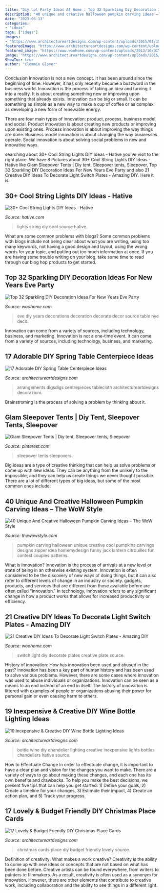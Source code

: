 ```yaml
---
title: "Diy Lol Party Ideas At Home : Top 32 Sparkling Diy Decoration Ideas For New Years Eve Party"
description: "40 unique and creative halloween pumpkin carving ideas – the wow style"
date: "2023-06-13"
categories:
- "ideas"
tags: ["ideas"]
images:
- "https://www.architectureartdesigns.com/wp-content/uploads/2015/01/152-630x956.jpg"
featuredImage: "https://www.architectureartdesigns.com/wp-content/uploads/2014/12/1443.jpg"
featured_image: "https://www.woohome.com/wp-content/uploads/2013/10/DIY-Ways-To-Decorate-A-Light-Switch-Plate-9.jpg"
image: "https://www.architectureartdesigns.com/wp-content/uploads/2015/01/152-630x956.jpg"
ShowToc: true
author: "Clemmie Glover"
---
```



Conclusion
Innovation is not a new concept. It has been around since the beginning of time. However, it has only recently become a buzzword in the business world.
Innovation is the process of taking an idea and turning it into a reality. It is about creating something new or improving upon something that already exists. Innovation can be big or small. It can be something as simple as a new way to make a cup of coffee or as complex as developing a new form of renewable energy.

There are four main types of innovation: product, process, business model, and social. Product innovation is about creating new products or improving upon existing ones. Process innovation is about improving the way things are done. Business model innovation is about changing the way businesses operate. Social innovation is about solving social problems in new and innovative ways.

	

		
searching about 30+ Cool String Lights DIY Ideas - Hative you've visit to the right place. We have 8 Pictures about 30+ Cool String Lights DIY Ideas - Hative like Glam Sleepover Tents | Diy tent, Sleepover tents, Sleepover, Top 32 Sparkling DIY Decoration Ideas For New Years Eve Party and also 21 Creative DIY Ideas To Decorate Light Switch Plates - Amazing DIY. Here it is:
		
    
## 30+ Cool String Lights DIY Ideas - Hative

<img loading=lazy src="https://hative.com/wp-content/uploads/2015/01/string-lights-diy-ideas/7-string-lights-diy-ideas.jpg" onerror="this.onerror=null;this.src='https://tse1.mm.bing.net/th?id=OIP.YEEweGHGFbA0n5-Bs02HpQHaLL&amp;pid=15.1';" alt="30+ Cool String Lights DIY Ideas - Hative">

_Source: hative.com_

>lights string diy cool source hative. 

	

What are some common problems with blogs?
Some common problems with blogs include not being clear about what you are writing, using too many keywords, not having a good design and layout, using the wrong words for your topic, and putting out too much information at once. If you are having some trouble writing on your blog, take some time to read through our blog hop products to get started.

    
## Top 32 Sparkling DIY Decoration Ideas For New Years Eve Party

<img loading=lazy src="http://www.woohome.com/wp-content/uploads/2013/12/diy-new-year-eve-decorations-39.jpg" onerror="this.onerror=null;this.src='https://tse1.mm.bing.net/th?id=OIP.WEy9B172XC4va2btJfAnTQHaLH&amp;pid=15.1';" alt="Top 32 Sparkling DIY Decoration Ideas For New Years Eve Party">

_Source: woohome.com_

>eve diy years decorations decoration decorate decor source table nye deco. 

	

Innovation can come from a variety of sources, including technology, business, and marketing.
Innovation is not a one-time event. It can come from a variety of sources, including technology, business, and marketing.

    
## 17 Adorable DIY Spring Table Centerpiece Ideas

<img loading=lazy src="https://www.architectureartdesigns.com/wp-content/uploads/2015/03/615.jpg" onerror="this.onerror=null;this.src='https://tse1.mm.bing.net/th?id=OIP.qmC40T4nOeTAMtNPw77ZagHaLH&amp;pid=15.1';" alt="17 Adorable DIY Spring Table Centerpiece Ideas">

_Source: architectureartdesigns.com_

>arrangements digsdigs centrepieces tablecloth architectureartdesigns decorazioni. 

	

Brainstroming is the process of solving a problem by thinking about it.

    
## Glam Sleepover Tents | Diy Tent, Sleepover Tents, Sleepover

<img loading=lazy src="https://i.pinimg.com/736x/c9/03/7a/c9037a3065e2e95f110a33c688058f70.jpg" onerror="this.onerror=null;this.src='https://tse4.mm.bing.net/th?id=OIP.9UihzsQP10r9VW2f_2haOgHaJ3&amp;pid=15.1';" alt="Glam Sleepover Tents | Diy tent, Sleepover tents, Sleepover">

_Source: pinterest.com_

>sleepover tents sleepovers. 

	

Big ideas are a type of creative thinking that can help us solve problems or come up with new ideas. They can be anything from the unlikely to the impossible, and they can help us create things we never thought possible. There are a lot of different types of big ideas, but some of the most common ones include: 

    
## 40 Unique And Creative Halloween Pumpkin Carving Ideas – The WoW Style

<img loading=lazy src="http://thewowstyle.com/wp-content/uploads/2016/09/Zipper-Pumpkins.jpg" onerror="this.onerror=null;this.src='https://tse4.mm.bing.net/th?id=OIP.ipzWfISYtox72XoQdtOGjwHaLH&amp;pid=15.1';" alt="40 Unique And Creative Halloween Pumpkin Carving Ideas – The WoW Style">

_Source: thewowstyle.com_

>pumpkin carving halloween unique creative cool pumpkins carvings designs zipper idea homemydesign funny jack lantern citrouilles fun contest couples patterns. 

	

What is Innovation?
Innovation is the process of arrivals at a new level or state of being in an otherwise existing system. Innovation is often considered to be the discovery of new ways of doing things, but it can also refer to different levels of change in an industry or society. gadgets, products, and services that are different from those available before are often called "innovation." In technology, innovation refers to any significant change in how a product works that allows for increased productivity or efficiency.

    
## 21 Creative DIY Ideas To Decorate Light Switch Plates - Amazing DIY

<img loading=lazy src="https://www.woohome.com/wp-content/uploads/2013/10/DIY-Ways-To-Decorate-A-Light-Switch-Plate-9.jpg" onerror="this.onerror=null;this.src='https://tse3.mm.bing.net/th?id=OIP.19Xwx7JraZQeKjZa-qlMeQHaLE&amp;pid=15.1';" alt="21 Creative DIY Ideas To Decorate Light Switch Plates - Amazing DIY">

_Source: woohome.com_

>switch light diy decorate plates creative plate source. 

	

History of innovation: How has innovation been used and abused in the past?
Innovation has been a key part of human history and has been used to solve various problems. However, there are some cases where innovation was used to abuse individuals or organizations. Innovation can be seen as a means to an end instead of an end in itself. The history of innovation is littered with examples of people or organizations abusing their power for personal gain or even causing harm to others.

    
## 19 Inexpensive &amp; Creative DIY Wine Bottle Lighting Ideas

<img loading=lazy src="https://www.architectureartdesigns.com/wp-content/uploads/2015/01/152-630x956.jpg" onerror="this.onerror=null;this.src='https://tse2.mm.bing.net/th?id=OIP.NhzMN23M49eMeo1aga7N3AHaLP&amp;pid=15.1';" alt="19 Inexpensive &amp; Creative DIY Wine Bottle Lighting Ideas">

_Source: architectureartdesigns.com_

>bottle wine diy chandelier lighting creative inexpensive lights bottles chandeliers hative source. 

	

How to Effectuate Change
In order to effectuate change, it is important to have a clear plan and vision for the changes you want to make. There are a variety of ways to go about making these changes, and each one has its own benefits and drawbacks. To help you make the best decisions, we present five tips that can help you get started: 1) Define your goals, 2) Create a timeline for your changes, 3) Estimate their impact, 4) Create an action plan, and 5) Track your progress.

    
## 17 Lovely &amp; Budget Friendly DIY Christmas Place Cards

<img loading=lazy src="https://www.architectureartdesigns.com/wp-content/uploads/2014/12/1443.jpg" onerror="this.onerror=null;this.src='https://tse3.mm.bing.net/th?id=OIP.56eOmqTtlrb5eHvn8USLzAHaLG&amp;pid=15.1';" alt="17 Lovely &amp; Budget Friendly DIY Christmas Place Cards">

_Source: architectureartdesigns.com_

>christmas cards place diy budget friendly lovely source. 

	

Definition of creativity: What makes a work creative?
Creativity is the ability to come up with new ideas or concepts that are not based on what has been done before. Creative artists can be found everywhere, from writers to painters to filmmakers. As a result, creativity is often used as a synonym for innovation. However, there are other elements that contribute to creative work, including collaboration and the ability to see things in a different light.

